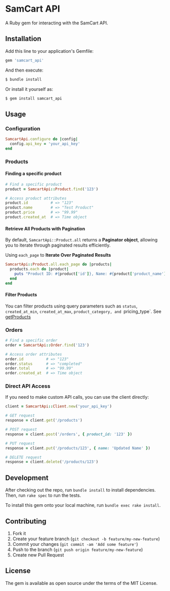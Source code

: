 # SamCart API

A Ruby gem for interacting with the SamCart API.

## Installation

Add this line to your application's Gemfile:

```ruby
gem 'samcart_api'
```

And then execute:

```bash
$ bundle install
```

Or install it yourself as:

```bash
$ gem install samcart_api
```

## Usage

### Configuration

```ruby
SamcartApi.configure do |config|
  config.api_key = 'your_api_key'
end
```

### Products

#### Finding a specific product

```ruby
# Find a specific product
product = SamcartApi::Product.find('123')

# Access product attributes
product.id          # => "123"
product.name        # => "Test Product"
product.price       # => "99.99"
product.created_at  # => Time object

```

#### Retrieve All Products with Pagination

By default, `SamcartApi::Product.all` returns a **Paginator object**, allowing you to iterate through paginated results efficiently.

Using `each_page` to **Iterate Over Paginated Results**

```ruby
SamcartApi::Product.all.each_page do |products|
  products.each do |product|
    puts "Product ID: #{product['id']}, Name: #{product['product_name']}"
  end
end
```

#### Filter Products

You can filter products using query parameters such as `status`, `created_at_min`, `created_at_max`, `product_category, and `pricing_type`. See [getProducts](https://developer.samcart.com/#tag/Products/operation/getProducts)

### Orders

```ruby
# Find a specific order
order = SamcartApi::Order.find('123')

# Access order attributes
order.id          # => "123"
order.status      # => "completed"
order.total       # => "99.99"
order.created_at  # => Time object
```

### Direct API Access

If you need to make custom API calls, you can use the client directly:

```ruby
client = SamcartApi::Client.new('your_api_key')

# GET request
response = client.get('/products')

# POST request
response = client.post('/orders', { product_id: '123' })

# PUT request
response = client.put('/products/123', { name: 'Updated Name' })

# DELETE request
response = client.delete('/products/123')
```

## Development

After checking out the repo, run `bundle install` to install dependencies. Then, run `rake spec` to run the tests.

To install this gem onto your local machine, run `bundle exec rake install`.

## Contributing

1. Fork it
2. Create your feature branch (`git checkout -b feature/my-new-feature`)
3. Commit your changes (`git commit -am 'Add some feature'`)
4. Push to the branch (`git push origin feature/my-new-feature`)
5. Create new Pull Request

## License

The gem is available as open source under the terms of the MIT License.
